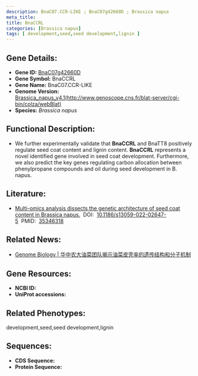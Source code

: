 ```yaml
---
description: BnaC07.CCR-LIKE ; BnaC07g42660D ; Brassica napus
meta_title:
title: BnaCCRL
categories: [Brassica napus]
tags: [ development,seed,seed development,lignin ]
---
```


## Gene Details:
- **Gene ID:**	[BnaC07g42660D]()
- **Gene Symbol:** BnaCCRL
- **Gene Name:** BnaC07.CCR-LIKE
- **Genome Version:** [Brassica_napus_v4.1(http://www.genoscope.cns.fr/blat-server/cgi-bin/colza/webBlat)]()
- **Species:** *Brassica napus*

## Functional Description:
   - We further experimentally validate that **BnaCCRL** and BnaTT8 positively regulate seed coat content and lignin content. **BnaCCRL** represents a novel identified gene involved in seed coat development. Furthermore, we also predict the key genes regulating carbon allocation between phenylpropane compounds and oil during seed development in B. napus.

## Literature:
   - [Multi-omics analysis dissects the genetic architecture of seed coat content in Brassica napus.]( https://genomebiology.biomedcentral.com/articles/10.1186/s13059-022-02647-5#Sec20)&nbsp;&nbsp;DOI:&nbsp;&nbsp;[10.1186/s13059-022-02647-5](https://genomebiology.biomedcentral.com/articles/10.1186/s13059-022-02647-5#Sec20)&nbsp;&nbsp;PMID:&nbsp;&nbsp;[35346318](https://pubmed.ncbi.nlm.nih.gov/35346318/)

## Related News:
   - [Genome Biology | 华中农大油菜团队揭示油菜皮壳率的遗传结构和分子机制](https://mp.weixin.qq.com/s?__biz=Mzg3MDEwNDEyMg==&mid=2247527319&idx=1&sn=322c9ad18baadc101a70d180211fc350&chksm=ce90c6c2f9e74fd46ef92bc928aa56f851b63f98c3f6604b344c9239deccf865a086308d5e72&scene=27#wechat_redirect)

## Gene Resources:
- **NCBI ID:** [](https://www.ncbi.nlm.nih.gov/gene/?term=)
- **UniProt accessions:** [](https://www.uniprot.org/uniprotkb//entry)

## Related Phenotypes:
development,seed,seed development,lignin

## Sequences:
- **CDS Sequence:**
- **Protein Sequence:**
